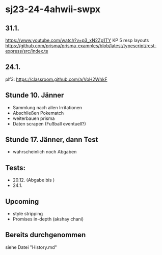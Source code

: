 # sj23-24-4ahwii-swpx

## 31.1.

<https://www.youtube.com/watch?v=p3_xN2Zp1TY> KP 5 resp layouts
<https://github.com/prisma/prisma-examples/blob/latest/typescript/rest-express/src/index.ts>

## 24.1.

plf3: <https://classroom.github.com/a/VoH2WhkF>

## Stunde 10. Jänner

-   Sammlung nach allen Irritationen
-   Abschließen Pokematch
-   weiterbauen prisma
-   Daten scrapen (Fußball eventuell?)

## Stunde 17. Jänner, dann Test

-   wahrscheinlich noch Abgaben

## Tests:

-   20.12. (Abgabe bis )
-   24.1.

## Upcoming

-   style stripping
-   Promises in-depth (akshay chani)

## Bereits durchgenommen

siehe Datei "History.md"
